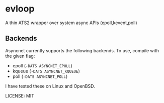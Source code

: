 # evloop

A thin ATS2 wrapper over system async APIs (epoll,kevent,poll)

## Backends

Asyncnet currently supports the following backends.  To use, compile
with the given flag:
- epoll (`-DATS ASYNCNET_EPOLL`)
- kqueue (`-DATS ASYNCNET_KQUEUE`)
- poll   (`-DATS ASYNCNET_POLL`)

I have tested these on Linux and OpenBSD.

LICENSE: MIT
